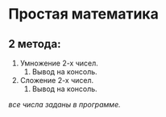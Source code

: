# Простая математика
## 2 метода:
1. Умножение 2-х чисел.
    1. Вывод на консоль.
1. Сложение 2-х чисел.
    1. Вывод на консоль.

*все  числа заданы в программе.*